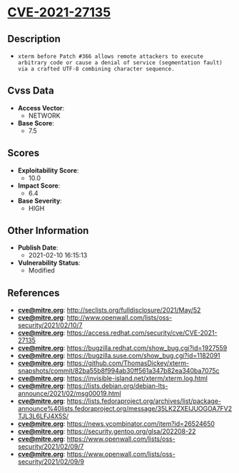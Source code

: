 
# [CVE-2021-27135](http://seclists.org/fulldisclosure/2021/May/52)

## Description

- `xterm before Patch #366 allows remote attackers to execute arbitrary code or cause a denial of service (segmentation fault) via a crafted UTF-8 combining character sequence.`

## Cvss Data

- **Access Vector**:
  - NETWORK
- **Base Score**:
  - 7.5

## Scores

- **Exploitability Score**:
  - 10.0
- **Impact Score**:
  - 6.4
- **Base Severity**:
  - HIGH

## Other Information

- **Publish Date**:
  - 2021-02-10 16:15:13
- **Vulnerability Status**:
  - Modified

## References

- **cve@mitre.org**: http://seclists.org/fulldisclosure/2021/May/52
- **cve@mitre.org**: http://www.openwall.com/lists/oss-security/2021/02/10/7
- **cve@mitre.org**: https://access.redhat.com/security/cve/CVE-2021-27135
- **cve@mitre.org**: https://bugzilla.redhat.com/show_bug.cgi?id=1927559
- **cve@mitre.org**: https://bugzilla.suse.com/show_bug.cgi?id=1182091
- **cve@mitre.org**: https://github.com/ThomasDickey/xterm-snapshots/commit/82ba55b8f994ab30ff561a347b82ea340ba7075c
- **cve@mitre.org**: https://invisible-island.net/xterm/xterm.log.html
- **cve@mitre.org**: https://lists.debian.org/debian-lts-announce/2021/02/msg00019.html
- **cve@mitre.org**: https://lists.fedoraproject.org/archives/list/package-announce%40lists.fedoraproject.org/message/35LK2ZXEIJUOGOA7FV2TJL3L6LFJ4X5S/
- **cve@mitre.org**: https://news.ycombinator.com/item?id=26524650
- **cve@mitre.org**: https://security.gentoo.org/glsa/202208-22
- **cve@mitre.org**: https://www.openwall.com/lists/oss-security/2021/02/09/7
- **cve@mitre.org**: https://www.openwall.com/lists/oss-security/2021/02/09/9
